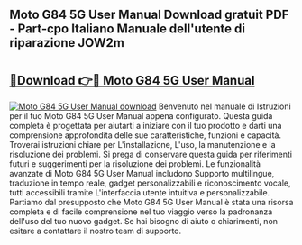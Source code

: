 ## Moto G84 5G User Manual Download gratuit PDF - Part-cpo Italiano Manuale dell'utente di riparazione JOW2m

# <h2><a href="http://dfduas0.blite.top/?on=Moto+G84+5G+User+Manual">🔗Download 👉🔴 Moto G84 5G User Manual</a></h2>

[![Moto G84 5G User Manual download](https://i.imgur.com/lujVjoI.png)](http://dfduas0.blite.top/?on=Moto+G84+5G+User+Manual)
Benvenuto nel manuale di Istruzioni per il tuo Moto G84 5G User Manual appena configurato. Questa guida completa è progettata per aiutarti a iniziare con il tuo prodotto e darti una comprensione approfondita delle sue caratteristiche, funzioni e capacità. Troverai istruzioni chiare per L'installazione, L'uso, la manutenzione e la risoluzione dei problemi. Si prega di conservare questa guida per riferimenti futuri e suggerimenti per la risoluzione dei problemi. Le funzionalità avanzate di Moto G84 5G User Manual includono Supporto multilingue, traduzione in tempo reale, gadget personalizzabili e riconoscimento vocale, tutti accessibili tramite L'interfaccia utente intuitiva e personalizzabile. Partiamo dal presupposto che Moto G84 5G User Manual è stata una risorsa completa e di facile comprensione nel tuo viaggio verso la padronanza dell'uso del tuo nuovo gadget. Se hai bisogno di aiuto o chiarimenti, non esitare a contattare il nostro team di supporto.

